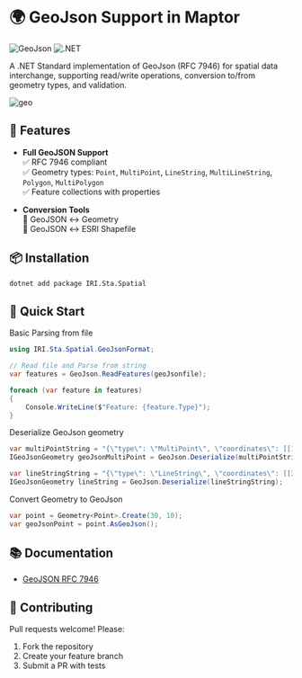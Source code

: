 # 🌍 GeoJson Support in Maptor

![GeoJson](https://img.shields.io/badge/GeoJson-RFC_7946_compliant-blue) 
![.NET](https://img.shields.io/badge/.NET-Standard_2.0-green)

A .NET Standard implementation of GeoJson (RFC 7946) for spatial data interchange, supporting read/write operations, conversion to/from geometry types, and validation.

![geo](https://github.com/user-attachments/assets/21ea02ee-f3a9-4fc7-bfe7-1f9c15977fd6)

## 📌 Features

- **Full GeoJSON Support**  
  ✅ RFC 7946 compliant  
  ✅ Geometry types: `Point`, `MultiPoint`, `LineString`, `MultiLineString`, `Polygon`, `MultiPolygon`  
  ✅ Feature collections with properties
  
- **Conversion Tools**  
  🔄 GeoJSON ↔ Geometry  
  🔄 GeoJSON ↔ ESRI Shapefile
  

## 📦 Installation
```bash
dotnet add package IRI.Sta.Spatial
```

## 🚀 Quick Start
Basic Parsing from file

```C#
using IRI.Sta.Spatial.GeoJsonFormat;

// Read file and Parse from string
var features = GeoJson.ReadFeatures(geoJsonfile);

foreach (var feature in features)
{
    Console.WriteLine($"Feature: {feature.Type}");
}
```

Deserialize GeoJson geometry

```C#
var multiPointString = "{\"type\": \"MultiPoint\", \"coordinates\": [[10.1, 40.1], [40.1, 30.1], [20.1, 20.1], [30.1, 10.1]]}";
IGeoJsonGeometry geoJsonMultiPoint = GeoJson.Deserialize(multiPointString);

var lineStringString = "{\"type\": \"LineString\", \"coordinates\": [[30.1, 10.1], [10.1, 30.1], [40.1, 40.1]]}";
IGeoJsonGeometry lineString = GeoJson.Deserialize(lineStringString);
```

Convert Geometry to GeoJson
```C#
var point = Geometry<Point>.Create(30, 10);
var geoJsonPoint = point.AsGeoJson();
```


## 📚 Documentation
- [GeoJSON RFC 7946](https://tools.ietf.org/html/rfc7946)   

## 🤝 Contributing
Pull requests welcome! Please:
1. Fork the repository  
2. Create your feature branch  
3. Submit a PR with tests  
